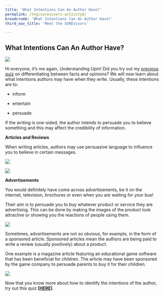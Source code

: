 ```yaml
---
title: 'What Intentions Can An Author Have?'
permalink: /tng/surevivors-activity6/
breadcrumb: 'What Intentions Can An Author Have?'
third_nav_title: 'Meet the SUREvivors'

---
```



## **What Intentions Can An Author Have?**

![](../images/SURE-Activity6-feature-image.jpg)

Hi everyone, it’s me again, Understanding Upin! Did you try out my [previous quiz](https://sure.nlb.gov.sg/tng/surevivors-activity5/) on differentiating between facts and opinions? We will now learn about what intentions authors may have when they write. Usually, these intentions are to:

- inform

- entertain

- persuade

   

If the writing is one-sided, the author intends to persuade you to believe something and this may affect the credibility of information. 

 

**Articles and Reviews**

When writing articles, authors may use persuasive language to influence you to believe in certain messages. 

![](../images/surevivors-act6-01.JPG)



![](../images/surevivors-act6-02.JPG)



**Advertisements**

You would definitely have come across advertisements, be it on the internet, television, brochures or even when you are waiting for your bus! 

Their aim is to persuade you to buy whatever product or service they are advertising. This can be done by making the images of the product look attractive or showing you the reactions of people using them.

![](../images/surevivors-act6-03.JPG)



Sometimes, advertisements are not so obvious, for example, in the form of a sponsored article. Sponsored articles mean the authors are being paid to write a review (usually positively) about a product. 

One example is a magazine article featuring an educational game software that has been beneficial for children. The article may have been sponsored by the game company to persuade parents to buy it for their children.



![](../images/surevivors-act6-04.JPG)



Now that you know more about how to identify the intentions of the author, try out this quiz **[[HERE](https://go.gov.sg/surevivor-activity6)]**.